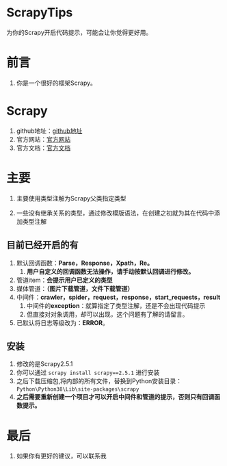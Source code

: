 # ScrapyTips
为你的Scrapy开启代码提示，可能会让你觉得更好用。

# 前言
1. 你是一个很好的框架Scrapy。

# Scrapy

1. github地址：[github地址](https://github.com/scrapy/scrapy)
2. 官方网站：[官方网站](https://scrapy.org/)
3. 官方文档：[官方文档](https://docs.scrapy.org/en/latest/)

# 主要

1. 主要使用类型注解为Scrapy父类指定类型

2. 一些没有继承关系的类型，通过修改模版语法，在创建之初就为其在代码中添加类型注解

   

## 目前已经开启的有

1. 默认回调函数：**Parse，Response，Xpath，Re。**
   1. **用户自定义的回调函数无法操作，请手动按默认回调进行修改。**
2. 管道item：**会提示用户已定义的类型**
3. 媒体管道：**（图片下载管道，文件下载管道）**
4. 中间件：**crawler，spider，request，response，start_requests，result**
   1. 中间件的**exception**：就算指定了类型注解，还是不会出现代码提示
   2. 但直接对对象调用，却可以出现，这个问题有了解的请留言。
5. 已默认将日志等级改为：**ERROR**。

## 安装

1. 修改的是Scrapy2.5.1
2. 你可以通过 `scrapy install scrapy==2.5.1` 进行安装
3. 之后下载压缩包,将内部的所有文件，替换到Python安装目录：`Python\Python38\Lib\site-packages\scrapy`
4. **之后需要重新创建一个项目才可以开启中间件和管道的提示，否则只有回调函数提示。**

# 最后
1. 如果你有更好的建议，可以联系我

